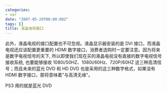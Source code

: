 ```yaml
---
categories:
- var
date: "2007-05-29T00:00:00Z"
tags: []
title: 液晶电视接口
---
```


此外，液晶电视的接口配置也不可忽视。液晶显示器安装的是 DVI 接口，而液晶电视还应该配置更重要的 HDMI 数字接口，消费者选购时一定要注意。因为将来是数字电视信号的天下, 所以即使我们现在买的液晶电视没有直接的数字电视信号接收系统, 也要能够接收 1080i/50HZ、1080i/60Hz、720P/60HZ 这三种高清信号；而且未来的蓝光 DVD 和 HD DVD 也是采用的这三种数字格式，如果没有 HDMI 数字接口，那将意味着"与高清无缘"。

PS3 用的就是蓝光 DVD
